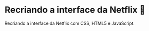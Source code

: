 # Recriando a interface da Netflix :movie_camera:
Recriando a interface da Netflix com CSS, HTML5 e JavaScript.